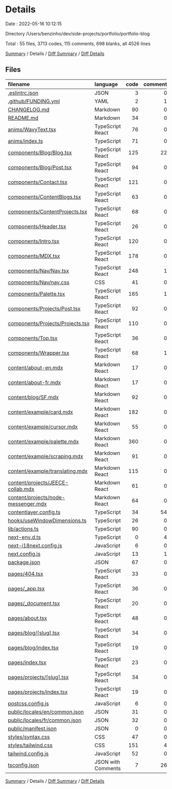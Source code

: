 # Details

Date : 2022-05-16 10:12:15

Directory /Users/benzinho/dev/side-projects/portfolio/portfolio-blog

Total : 55 files,  3713 codes, 115 comments, 698 blanks, all 4526 lines

[Summary](results.md) / Details / [Diff Summary](diff.md) / [Diff Details](diff-details.md)

## Files
| filename | language | code | comment | blank | total |
| :--- | :--- | ---: | ---: | ---: | ---: |
| [.eslintrc.json](/.eslintrc.json) | JSON | 3 | 0 | 1 | 4 |
| [.github/FUNDING.yml](/.github/FUNDING.yml) | YAML | 2 | 1 | 1 | 4 |
| [CHANGELOG.md](/CHANGELOG.md) | Markdown | 90 | 0 | 38 | 128 |
| [README.md](/README.md) | Markdown | 34 | 0 | 11 | 45 |
| [anims/WavyText.tsx](/anims/WavyText.tsx) | TypeScript React | 76 | 0 | 7 | 83 |
| [anims/index.ts](/anims/index.ts) | TypeScript | 71 | 0 | 9 | 80 |
| [components/Blog/Blog.tsx](/components/Blog/Blog.tsx) | TypeScript React | 125 | 22 | 14 | 161 |
| [components/Blog/Post.tsx](/components/Blog/Post.tsx) | TypeScript React | 94 | 0 | 9 | 103 |
| [components/Contact.tsx](/components/Contact.tsx) | TypeScript React | 121 | 0 | 8 | 129 |
| [components/ContentBlogs.tsx](/components/ContentBlogs.tsx) | TypeScript React | 63 | 0 | 6 | 69 |
| [components/ContentProjects.tsx](/components/ContentProjects.tsx) | TypeScript React | 68 | 0 | 6 | 74 |
| [components/Header.tsx](/components/Header.tsx) | TypeScript React | 26 | 0 | 3 | 29 |
| [components/Intro.tsx](/components/Intro.tsx) | TypeScript React | 120 | 0 | 8 | 128 |
| [components/MDX.tsx](/components/MDX.tsx) | TypeScript React | 178 | 0 | 22 | 200 |
| [components/Nav/Nav.tsx](/components/Nav/Nav.tsx) | TypeScript React | 248 | 1 | 13 | 262 |
| [components/Nav/nav.css](/components/Nav/nav.css) | CSS | 41 | 0 | 9 | 50 |
| [components/Palette.tsx](/components/Palette.tsx) | TypeScript React | 165 | 1 | 11 | 177 |
| [components/Projects/Post.tsx](/components/Projects/Post.tsx) | TypeScript React | 92 | 0 | 8 | 100 |
| [components/Projects/Projects.tsx](/components/Projects/Projects.tsx) | TypeScript React | 110 | 0 | 11 | 121 |
| [components/Top.tsx](/components/Top.tsx) | TypeScript React | 36 | 0 | 7 | 43 |
| [components/Wrapper.tsx](/components/Wrapper.tsx) | TypeScript React | 68 | 1 | 5 | 74 |
| [content/about-en.mdx](/content/about-en.mdx) | Markdown React | 17 | 0 | 6 | 23 |
| [content/about-fr.mdx](/content/about-fr.mdx) | Markdown React | 17 | 0 | 6 | 23 |
| [content/blog/SF.mdx](/content/blog/SF.mdx) | Markdown React | 92 | 0 | 22 | 114 |
| [content/example/card.mdx](/content/example/card.mdx) | Markdown React | 182 | 0 | 57 | 239 |
| [content/example/cursor.mdx](/content/example/cursor.mdx) | Markdown React | 55 | 0 | 18 | 73 |
| [content/example/palette.mdx](/content/example/palette.mdx) | Markdown React | 360 | 0 | 102 | 462 |
| [content/example/scraping.mdx](/content/example/scraping.mdx) | Markdown React | 91 | 0 | 46 | 137 |
| [content/example/translating.mdx](/content/example/translating.mdx) | Markdown React | 115 | 0 | 60 | 175 |
| [content/projects/JEECE-collab.mdx](/content/projects/JEECE-collab.mdx) | Markdown React | 61 | 0 | 24 | 85 |
| [content/projects/node-messenger.mdx](/content/projects/node-messenger.mdx) | Markdown React | 64 | 0 | 23 | 87 |
| [contentlayer.config.ts](/contentlayer.config.ts) | TypeScript | 34 | 54 | 3 | 91 |
| [hooks/useWindowDimensions.ts](/hooks/useWindowDimensions.ts) | TypeScript | 26 | 0 | 8 | 34 |
| [lib/actions.ts](/lib/actions.ts) | TypeScript | 90 | 0 | 3 | 93 |
| [next-env.d.ts](/next-env.d.ts) | TypeScript | 0 | 4 | 2 | 6 |
| [next-i18next.config.js](/next-i18next.config.js) | JavaScript | 6 | 0 | 1 | 7 |
| [next.config.js](/next.config.js) | JavaScript | 13 | 1 | 3 | 17 |
| [package.json](/package.json) | JSON | 67 | 0 | 1 | 68 |
| [pages/404.tsx](/pages/404.tsx) | TypeScript React | 33 | 0 | 5 | 38 |
| [pages/_app.tsx](/pages/_app.tsx) | TypeScript React | 36 | 0 | 6 | 42 |
| [pages/_document.tsx](/pages/_document.tsx) | TypeScript React | 20 | 0 | 2 | 22 |
| [pages/about.tsx](/pages/about.tsx) | TypeScript React | 48 | 0 | 7 | 55 |
| [pages/blog/[slug].tsx](/pages/blog/%5Bslug%5D.tsx) | TypeScript React | 34 | 0 | 6 | 40 |
| [pages/blog/index.tsx](/pages/blog/index.tsx) | TypeScript React | 19 | 0 | 4 | 23 |
| [pages/index.tsx](/pages/index.tsx) | TypeScript React | 23 | 0 | 4 | 27 |
| [pages/projects/[slug].tsx](/pages/projects/%5Bslug%5D.tsx) | TypeScript React | 34 | 0 | 6 | 40 |
| [pages/projects/index.tsx](/pages/projects/index.tsx) | TypeScript React | 19 | 0 | 4 | 23 |
| [postcss.config.js](/postcss.config.js) | JavaScript | 6 | 0 | 1 | 7 |
| [public/locales/en/common.json](/public/locales/en/common.json) | JSON | 31 | 0 | 1 | 32 |
| [public/locales/fr/common.json](/public/locales/fr/common.json) | JSON | 32 | 0 | 1 | 33 |
| [public/manifest.json](/public/manifest.json) | JSON | 0 | 0 | 1 | 1 |
| [styles/syntax.css](/styles/syntax.css) | CSS | 47 | 0 | 8 | 55 |
| [styles/tailwind.css](/styles/tailwind.css) | CSS | 151 | 4 | 49 | 204 |
| [tailwind.config.js](/tailwind.config.js) | JavaScript | 52 | 0 | 1 | 53 |
| [tsconfig.json](/tsconfig.json) | JSON with Comments | 7 | 26 | 0 | 33 |

[Summary](results.md) / Details / [Diff Summary](diff.md) / [Diff Details](diff-details.md)